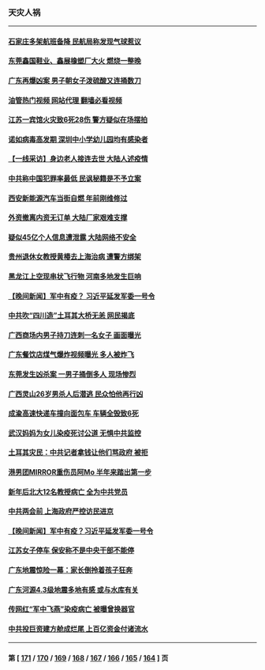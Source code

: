 ### 天灾人祸
---
#### [石家庄多架航班备降 民航局称发现气球惹议](../../pages/ncid280/n13931142.md?02162045) 
#### [东莞鑫国鞋业、鑫展橡塑厂大火 燃烧一整晚](../../pages/ncid280/n13931056.md?02162045) 
#### [广东再爆凶案 男子朝女子泼硫酸又连捅数刀](../../pages/ncid280/n13931032.md?02162045) 
#### [油管热门视频 网站代理 翻墙必看视频](http://138.2.39.72:81/youtube.html?epic-marker?02162045)
#### [江苏一宾馆火灾致6死28伤 警方疑似在场摆拍](../../pages/ncid280/n13930860.md?02162045) 
#### [诺如病毒高发期 深圳中小学幼儿园均有感染者](../../pages/ncid280/n13930863.md?02162045) 
#### [【一线采访】身边老人接连去世 大陆人述疫情](../../pages/ncid280/n13930389.md?02162045) 
#### [中共称中国犯罪率最低 民讽秘籍是不予立案](../../pages/ncid280/n13930367.md?02162045) 
#### [西安新能源汽车当街自燃 年前刚维修过](../../pages/ncid280/n13930247.md?02162045) 
#### [外资撤离内资无订单 大陆厂家艰难支撑](../../pages/ncid280/n13929696.md?02162045) 
#### [疑似45亿个人信息遭泄露 大陆网络不安全](../../pages/ncid280/n13929515.md?02162045) 
#### [贵州退休女教授黄椿去上海治病 遭警方绑架](../../pages/ncid280/n13929546.md?02162045) 
#### [黑龙江上空现串状飞行物 河南多地发生巨响](../../pages/ncid280/n13929502.md?02162045) 
#### [【晚间新闻】军中有疫？ 习近平延发军委一号令](../../pages/ncid280/n13929503.md?02162045) 
#### [中共吹“四川造”土耳其大桥无恙 网民揭底](../../pages/ncid280/n13929457.md?02162045) 
#### [广西商场内男子持刀连刺一名女子 画面曝光](../../pages/ncid280/n13929426.md?02162045) 
#### [广东餐饮店煤气爆炸视频曝光 多人被炸飞](../../pages/ncid280/n13929323.md?02162045) 
#### [东莞发生凶杀案 一男子捅倒多人 现场惨烈](../../pages/ncid280/n13928902.md?02162045) 
#### [广西灵山26岁男杀人后潜逃 民众怕他再行凶](../../pages/ncid280/n13928735.md?02162045) 
#### [成渝高速快递车撞向面包车 车辆全毁致6死](../../pages/ncid280/n13928499.md?02162045) 
#### [武汉妈妈为女儿染疫死讨公道 无惧中共监控](../../pages/ncid280/n13928366.md?02162045) 
#### [土耳其灾民：中共记者拿钱让他们骂政府 被拒](../../pages/ncid280/n13928297.md?02162045) 
#### [港男团MIRROR重伤员阿Mo 半年来踏出第一步](../../pages/ncid280/n13928352.md?02162045) 
#### [新年后北大12名教授病亡 全为中共党员](../../pages/ncid280/n13928257.md?02162045) 
#### [中共两会前 上海政府严控访民进京](../../pages/ncid280/n13927943.md?02162045) 
#### [【晚间新闻】军中有疫？习近平延发军委一号令](../../pages/ncid280/n13927601.md?02162045) 
#### [江苏女子停车 保安称不是中央干部不能停](../../pages/ncid280/n13927527.md?02162045) 
#### [广东地震惊险一幕：家长倒拎着孩子狂奔](../../pages/ncid280/n13927511.md?02162045) 
#### [广东河源4.3级地震多地有感 或与水库有关](../../pages/ncid280/n13927409.md?02162045) 
#### [传网红“军中飞燕”染疫病亡 被曝曾换器官](../../pages/ncid280/n13927460.md?02162045) 
#### [中共投巨资建方舱成烂尾 上百亿资金付诸流水](../../pages/ncid280/n13927250.md?02162045) 

---
#### 第 [ [171](./171.md?02162045) / [170](./170.md?02162045) / [169](./169.md?02162045) / [168](./168.md?02162045) / [167](./167.md?02162045) / [166](./166.md?02162045) / [165](./165.md?02162045) / [164](./164.md?02162045) ] 页
